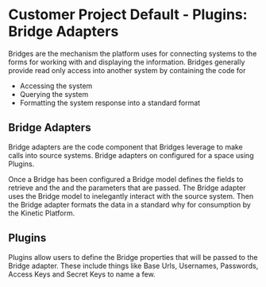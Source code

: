 # Customer Project Default - Plugins: Bridge Adapters

Bridges are the mechanism the platform uses for connecting systems to the forms for working with and displaying the information. Bridges generally provide read only access into another system by containing the code for

* Accessing the system
* Querying the system
* Formatting the system response into a standard format

## Bridge Adapters
Bridge adapters are the code component that Bridges leverage to make calls into source systems. Bridge adapters on configured for a space using Plugins.  

Once a Bridge has been configured a Bridge model defines the fields to retrieve and the and the parameters that are passed.  The Bridge adapter uses the Bridge model to inelegantly interact with the source system.  Then the Bridge adapter formats the data in a standard why for consumption by the Kinetic Platform.

## Plugins
Plugins allow users to define the Bridge properties that will be passed to the Bridge adapter.  These include things like Base Urls, Usernames, Passwords, Access Keys and Secret Keys to name a few.
